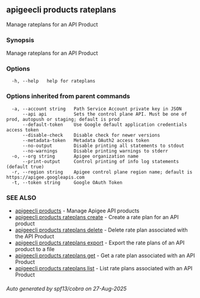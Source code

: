 ## apigeecli products rateplans

Manage rateplans for an API Product

### Synopsis

Manage rateplans for an API Product

### Options

```
  -h, --help   help for rateplans
```

### Options inherited from parent commands

```
  -a, --account string   Path Service Account private key in JSON
      --api api          Sets the control plane API. Must be one of prod, autopush or staging; default is prod
      --default-token    Use Google default application credentials access token
      --disable-check    Disable check for newer versions
      --metadata-token   Metadata OAuth2 access token
      --no-output        Disable printing all statements to stdout
      --no-warnings      Disable printing warnings to stderr
  -o, --org string       Apigee organization name
      --print-output     Control printing of info log statements (default true)
  -r, --region string    Apigee control plane region name; default is https://apigee.googleapis.com
  -t, --token string     Google OAuth Token
```

### SEE ALSO

* [apigeecli products](apigeecli_products.md)	 - Manage Apigee API products
* [apigeecli products rateplans create](apigeecli_products_rateplans_create.md)	 - Create a rate plan for an API product
* [apigeecli products rateplans delete](apigeecli_products_rateplans_delete.md)	 - Delete rate plan associated with the API Product
* [apigeecli products rateplans export](apigeecli_products_rateplans_export.md)	 - Export the rate plans of an API product to a file
* [apigeecli products rateplans get](apigeecli_products_rateplans_get.md)	 - Get a rate plan associated with an API Product
* [apigeecli products rateplans list](apigeecli_products_rateplans_list.md)	 - List rate plans associated with an API Product

###### Auto generated by spf13/cobra on 27-Aug-2025

